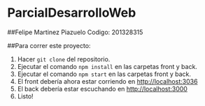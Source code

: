 # ParcialDesarrolloWeb

##Felipe Martinez Piazuelo
Codigo: 201328315


##Para correr este proyecto:
1. Hacer ```git clone``` del repositorio.
2. Ejecutar el comando ```npm install``` en las carpetas front y back.
3. Ejecutar el comando ```npm start``` en las carpetas front y back.
4. El front debería ahora estar corriendo en [http://localhost:3036](http://localhost:3036)
5. El back debería estar escuchando en [http://localhost:3000](http://localhost:3000)
6. Listo!

